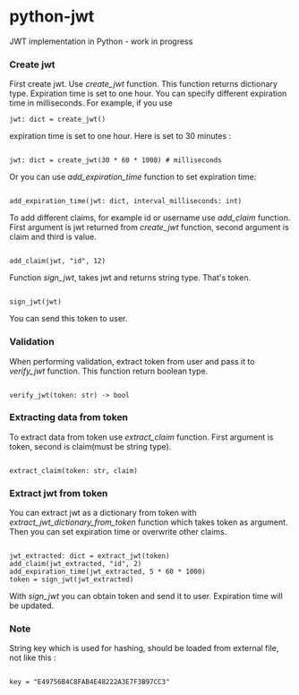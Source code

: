 # python-jwt
JWT implementation in Python - work in progress

### Create jwt

First create jwt.
Use *create_jwt* function. This function returns dictionary type. Expiration time is set to one hour. You can specify different expiration time in milliseconds.
For example, if you use 

```
jwt: dict = create_jwt()

```

expiration time is set to one hour. Here is set to 30 minutes :

```

jwt: dict = create_jwt(30 * 60 * 1000) # milliseconds

```

Or you can use *add_expiration_time* function to set expiration time:

```

add_expiration_time(jwt: dict, interval_milliseconds: int)

```

To add different claims, for example id or username use *add_claim* function. First argument is jwt returned from *create_jwt* function, second argument is claim and third is value.

```

add_claim(jwt, "id", 12)

```

Function *sign_jwt*, takes jwt and returns string type. That's token.

```

sign_jwt(jwt)

```

You can send this token to user.

### Validation

When performing validation, extract token from user and pass it to *verify_jwt* function. This function return boolean type.

```

verify_jwt(token: str) -> bool

```

### Extracting data from token

To extract data from token use *extract_claim* function. First argument is token, second is claim(must be string type).

```

extract_claim(token: str, claim)

```

### Extract jwt from token

You can extract jwt as a dictionary from token with *extract_jwt_dictionary_from_token* function which takes token as argument. Then you can set expiration time or overwrite other claims.

```

jwt_extracted: dict = extract_jwt(token)
add_claim(jwt_extracted, "id", 2)
add_expiration_time(jwt_extracted, 5 * 60 * 1000)
token = sign_jwt(jwt_extracted)

```

With *sign_jwt* you can obtain token and send it to user. Expiration time will be updated.

### Note

String key which is used for hashing, should be loaded from external file, not like this :

```

key = "E49756B4C8FAB4E48222A3E7F3B97CC3"

```
